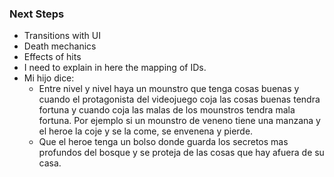 ### Next Steps
- Transitions with UI
- Death mechanics
- Effects of hits
- I need to explain in here the mapping of IDs.
- Mi hijo dice:
    - Entre nivel y nivel haya un mounstro que tenga cosas buenas y cuando el protagonista del videojuego coja las cosas buenas tendra fortuna y cuando coja las malas de los mounstros tendra mala fortuna. Por ejemplo si un mounstro de veneno tiene una manzana y el heroe la coje y se la come, se envenena y pierde.
    - Que el heroe tenga un bolso donde guarda los secretos mas profundos del bosque y se proteja de las cosas que hay afuera de su casa.